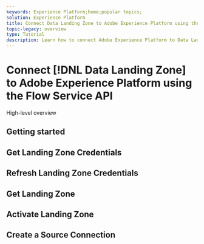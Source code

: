 ```yaml
---
keywords: Experience Platform;home;popular topics;
solution: Experience Platform
title: Connect Data Landing Zone to Adobe Experience Platform using the Flow Service API
topic-legacy: overview
type: Tutorial
description: Learn how to connect Adobe Experience Platform to Data Landing Zone using the Flow Service API.
---
```

# Connect [!DNL Data Landing Zone] to Adobe Experience Platform using the Flow Service API

High-level overview

## Getting started

## Get Landing Zone Credentials

## Refresh Landing Zone Credentials

## Get Landing Zone

## Activate Landing Zone

## Create a Source Connection